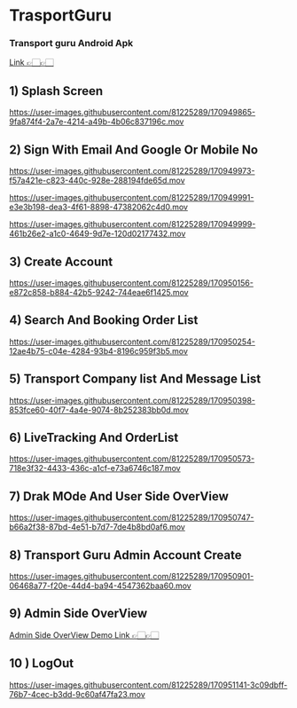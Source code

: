 # TrasportGuru

### Transport guru Android Apk 
[Link 👉🏻👉🏻](https://drive.google.com/file/d/1QDHdwnLUT1FbUcIzCiwCf8QBwW65a4bT/view?usp=sharing)

## 1) Splash Screen 
https://user-images.githubusercontent.com/81225289/170949865-9fa874f4-2a7e-4214-a49b-4b06c837196c.mov

## 2) Sign With Email And Google Or Mobile No 
https://user-images.githubusercontent.com/81225289/170949973-f57a421e-c823-440c-928e-288194fde65d.mov  

https://user-images.githubusercontent.com/81225289/170949991-e3e3b198-dea3-4f61-8898-47382062c4d0.mov   

https://user-images.githubusercontent.com/81225289/170949999-461b26e2-a1c0-4649-9d7e-120d02177432.mov

## 3) Create Account 
https://user-images.githubusercontent.com/81225289/170950156-e872c858-b884-42b5-9242-744eae6f1425.mov

## 4) Search And Booking Order List 
https://user-images.githubusercontent.com/81225289/170950254-12ae4b75-c04e-4284-93b4-8196c959f3b5.mov

## 5) Transport Company list And Message List
https://user-images.githubusercontent.com/81225289/170950398-853fce60-40f7-4a4e-9074-8b252383bb0d.mov

## 6) LiveTracking And OrderList 
https://user-images.githubusercontent.com/81225289/170950573-718e3f32-4433-436c-a1cf-e73a6746c187.mov

## 7) Drak MOde And User Side OverView
https://user-images.githubusercontent.com/81225289/170950747-b66a2f38-87bd-4e51-b7d7-7de4b8bd0af6.mov

## 8) Transport Guru Admin Account Create
https://user-images.githubusercontent.com/81225289/170950901-06468a77-f20e-44d4-ba94-4547362baa60.mov

## 9) Admin Side OverView
[Admin Side OverView Demo Link 👉🏻👉🏻
](https://drive.google.com/file/d/1EoRfWAvt6Xp6lj0XDj8jUWcU_LDO-2xo/view?usp=sharing)
## 10 ) LogOut 
https://user-images.githubusercontent.com/81225289/170951141-3c09dbff-76b7-4cec-b3dd-9c60af47fa23.mov


